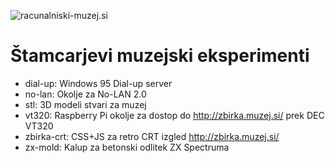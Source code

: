 ![racunalniski-muzej.si](https://raw.githubusercontent.com/markostamcar/muzej.si/master/muzej.jpg)
# Štamcarjevi muzejski eksperimenti
- dial-up: Windows 95 Dial-up server
- no-lan: Okolje za No-LAN 2.0
- stl: 3D modeli stvari za muzej
- vt320: Raspberry Pi okolje za dostop do http://zbirka.muzej.si/ prek DEC VT320
- zbirka-crt: CSS+JS za retro CRT izgled http://zbirka.muzej.si/
- zx-mold: Kalup za betonski odlitek ZX Spectruma
